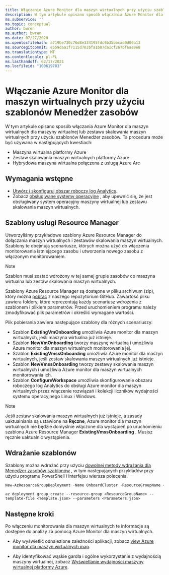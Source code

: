 ```yaml
---
title: Włączanie Azure Monitor dla maszyn wirtualnych przy użyciu szablonów Menedżer zasobów
description: W tym artykule opisano sposób włączania Azure Monitor dla maszyn wirtualnych dla co najmniej jednej maszyny wirtualnej platformy Azure lub zestawu skalowania maszyn wirtualnych przy użyciu szablonów Azure PowerShell lub Azure Resource Manager.
ms.subservice: ''
ms.topic: conceptual
author: bwren
ms.author: bwren
ms.date: 07/27/2020
ms.openlocfilehash: a719be730c76d8e334195fdc9b35bbcad0d06b13
ms.sourcegitcommit: e559daa1f7115d703bfa1b87da1cf267bf6ae9e8
ms.translationtype: MT
ms.contentlocale: pl-PL
ms.lasthandoff: 02/17/2021
ms.locfileid: "100619783"
---
```

# <a name="enable-azure-monitor-for-vms-using-resource-manager-templates"></a>Włączanie Azure Monitor dla maszyn wirtualnych przy użyciu szablonów Menedżer zasobów
W tym artykule opisano sposób włączania Azure Monitor dla maszyn wirtualnych dla maszyny wirtualnej lub zestawu skalowania maszyn wirtualnych przy użyciu szablonów Menedżer zasobów. Ta procedura może być używana w następujących kwestiach:

- Maszyna wirtualna platformy Azure
- Zestaw skalowania maszyn wirtualnych platformy Azure
- Hybrydowa maszyna wirtualna połączona z usługą Azure Arc

## <a name="prerequisites"></a>Wymagania wstępne

- [Utwórz i skonfiguruj obszar roboczy log Analytics](../insights/vminsights-configure-workspace.md). 
- Zobacz [obsługiwane systemy operacyjne](../insights/vminsights-enable-overview.md#supported-operating-systems) , aby upewnić się, że jest obsługiwany system operacyjny maszyny wirtualnej lub zestawu skalowania maszyn wirtualnych. 

## <a name="resource-manager-templates"></a>Szablony usługi Resource Manager

Utworzyliśmy przykładowe szablony Azure Resource Manager do dołączania maszyn wirtualnych i zestawów skalowania maszyn wirtualnych. Szablony te obejmują scenariusze, których można użyć do włączenia monitorowania istniejącego zasobu i utworzenia nowego zasobu z włączonym monitorowaniem.

>[!NOTE]
>Szablon musi zostać wdrożony w tej samej grupie zasobów co maszyna wirtualna lub zestaw skalowania maszyn wirtualnych.


Szablony Azure Resource Manager są dostępne w pliku archiwum (zip), który można [pobrać](https://aka.ms/VmInsightsARMTemplates) z naszego repozytorium GitHub. Zawartość pliku zawiera foldery, które reprezentują każdy scenariusz wdrożenia z szablonem i plikiem parametrów. Przed uruchomieniem programu należy zmodyfikować plik parametrów i określić wymagane wartości. 

Plik pobierania zawiera następujące szablony dla różnych scenariuszy:

- Szablon **ExistingVmOnboarding** umożliwia Azure monitor dla maszyn wirtualnych, jeśli maszyna wirtualna już istnieje.
- Szablon **NewVmOnboarding** tworzy maszynę wirtualną i umożliwia Azure monitor dla maszyn wirtualnych monitorowania jej.
- Szablon **ExistingVmssOnboarding** umożliwia Azure monitor dla maszyn wirtualnych, jeśli zestaw skalowania maszyn wirtualnych już istnieje.
- Szablon **NewVmssOnboarding** tworzy zestawy skalowania maszyn wirtualnych i umożliwia Azure monitor dla maszyn wirtualnych monitorowania ich.
- Szablon **ConfigureWorkspace** umożliwia skonfigurowanie obszaru roboczego log Analytics do obsługi Azure monitor dla maszyn wirtualnych przez włączenie rozwiązań i kolekcji liczników wydajności systemu operacyjnego Linux i Windows.

>[!NOTE]
>Jeśli zestaw skalowania maszyn wirtualnych już istnieje, a zasady uaktualniania są ustawione na **Ręczne**, Azure monitor dla maszyn wirtualnych nie będzie domyślnie włączone dla wystąpień po uruchomieniu szablonu Azure Resource Manager **ExistingVmssOnboarding** . Musisz ręcznie uaktualnić wystąpienia.

## <a name="deploy-templates"></a>Wdrażanie szablonów
Szablony można wdrażać przy użyciu [dowolnej metody wdrażania dla Menedżer zasobów szablonów](../../azure-resource-manager/templates/deploy-powershell.md) , w tym następujących przykładów przy użyciu programu PowerShell i interfejsu wiersza polecenia.

```powershell
New-AzResourceGroupDeployment -Name OnboardCluster -ResourceGroupName <ResourceGroupName> -TemplateFile <Template.json> -TemplateParameterFile <Parameters.json>
```


```azurecli
az deployment group create --resource-group <ResourceGroupName> --template-file <Template.json> --parameters <Parameters.json>
```



## <a name="next-steps"></a>Następne kroki

Po włączeniu monitorowania dla maszyn wirtualnych te informacje są dostępne do analizy za pomocą Azure Monitor dla maszyn wirtualnych.

- Aby wyświetlić odnalezione zależności aplikacji, zobacz [view Azure monitor dla maszyn wirtualnych map](vminsights-maps.md).

- Aby identyfikować wąskie gardła i ogólne wykorzystanie z wydajnością maszyny wirtualnej, zobacz [Wyświetlanie wydajności maszyny wirtualnej platformy Azure](vminsights-performance.md).
